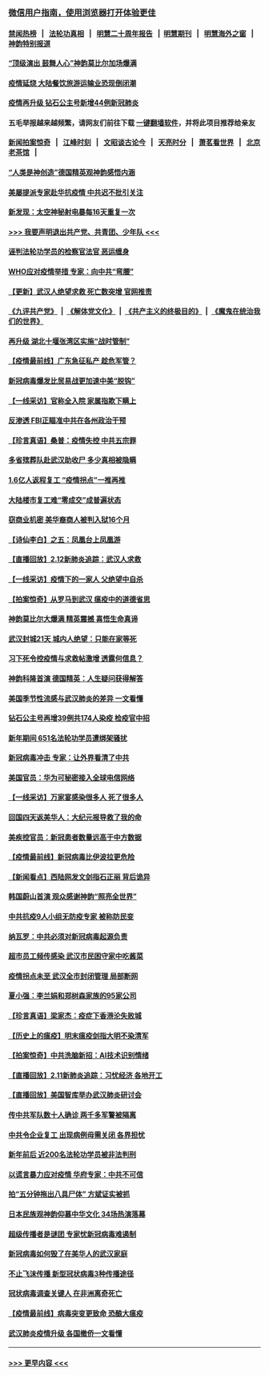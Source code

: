 ### [微信用户指南，使用浏览器打开体验更佳](https://github.com/gfw-breaker/banned-news1/blob/master/indexes/wechat-guide.md?t=0)
#### [禁闻热榜](热点新闻.md?t=0)  &nbsp;&nbsp;|&nbsp;&nbsp; [法轮功真相](https://github.com/gfw-breaker/truth/blob/master/README.md?t=0) &nbsp;&nbsp;|&nbsp;&nbsp; [明慧二十周年报告](https://github.com/gfw-breaker/mh-reports/blob/master/README.md?t=0) &nbsp;&nbsp;|&nbsp;&nbsp;[明慧期刊](https://github.com/gfw-breaker/mh-qikan) &nbsp;&nbsp;|&nbsp;&nbsp; [明慧海外之窗](https://github.com/gfw-breaker/mh-news/blob/master/README.md?t=0) &nbsp;&nbsp;|&nbsp;&nbsp; [神韵特别报道](https://github.com/gfw-breaker/mh-news/blob/master/shenyun.md?t=0)
#### [“顶级演出 鼓舞人心”神韵莫比尔加场爆满](../pages/nf4514/n11865855.md?t=02132033) 
#### [疫情延烧 大陆餐饮旅游运输业恐现倒闭潮](../pages/nf4514/n11865608.md?t=02132033) 
#### [疫情再升级 钻石公主号新增44例新冠肺炎](../pages/nf4514/n11865033.md?t=02132033) 
#### 五毛举报越来越频繁，请网友们前往下载 [一键翻墙软件](https://github.com/gfw-breaker/ssr-accounts)，并将此项目推荐给亲友
#### [新闻拍案惊奇](https://github.com/gfw-breaker/banned-news1/blob/master/pages/link4.md) &nbsp;&nbsp;|&nbsp;&nbsp; [江峰时刻](https://github.com/gfw-breaker/banned-news1/blob/master/pages/link4.md) &nbsp;&nbsp;|&nbsp;&nbsp; [文昭谈古论今](https://github.com/gfw-breaker/banned-news1/blob/master/pages/link4.md) &nbsp;&nbsp;|&nbsp;&nbsp; [天亮时分](https://github.com/gfw-breaker/banned-news1/blob/master/pages/link4.md) &nbsp;&nbsp;|&nbsp;&nbsp; [萧茗看世界](https://github.com/gfw-breaker/banned-news1/blob/master/pages/link4.md) &nbsp;&nbsp;|&nbsp;&nbsp; [北京老茶馆](https://github.com/gfw-breaker/banned-news1/blob/master/pages/link4.md) &nbsp;&nbsp;|&nbsp;&nbsp; 
#### [“人类是神创造”德国精英观神韵感悟内涵](../pages/nf4514/n11865185.md?t=02132033) 
#### [美屡提派专家赴华抗疫情 中共迟不批引关注](../pages/nf4514/n11864719.md?t=02132033) 
#### [新发现：太空神秘射电暴每16天重复一次](../pages/nf4514/n11864923.md?t=02132033) 
#### [>>> 我要声明退出共产党、共青团、少年队 <<<](https://github.com/begood0513/goodnews/blob/master/quit/letter.md) 
#### [诬判法轮功学员的检察官法官 恶运缠身](../pages/nf4514/n11864380.md?t=02132033) 
#### [WHO应对疫情举措 专家：向中共“弯腰”](../pages/nf4514/n11864727.md?t=02132033) 
#### [【更新】武汉人绝望求救 死亡数突增 官网推责](../pages/nf4514/n11801312.md?t=02132033) 
#### [《九评共产党》](https://github.com/begood0513/9ping.md/blob/master/README.md) &nbsp;|&nbsp; [《解体党文化》](../../../../jtdwh.md/blob/master/README.md)  &nbsp;|&nbsp; [《共产主义的终极目的》](../../../../gczydzjmd.md/blob/master/README.md) &nbsp;|&nbsp; [《魔鬼在统治我们的世界》](../../../../mgztzwmdsj.md/blob/master/README.md) 
#### [再升级 湖北十堰张湾区实施“战时管制”](../pages/nf4514/n11864771.md?t=02132033) 
#### [【疫情最前线】广东急征私产 趁危军管？](../pages/nf4514/n11864205.md?t=02132033) 
#### [新冠病毒爆发比贸易战更加速中美“脱钩”](../pages/nf4514/n11864470.md?t=02132033) 
#### [【一线采访】官称全入院 家属指欺下瞒上](../pages/nf4514/n11864466.md?t=02132033) 
#### [反渗透 FBI正瞄准中共在各州政治干预](../pages/nf4514/n11864300.md?t=02132033) 
#### [【珍言真语】桑普：疫情失控 中共五宗罪](../pages/nf4514/n11864157.md?t=02132033) 
#### [多省殡葬队赴武汉助收尸 多少真相被隐瞒](../pages/nf4514/n11864132.md?t=02132033) 
#### [1.6亿人返程复工 “疫情拐点”一推再推](../pages/nf4514/n11864186.md?t=02132033) 
#### [大陆楼市复工难“零成交”成普遍状态](../pages/nf4514/n11864106.md?t=02132033) 
#### [窃商业机密 美华裔商人被判入狱16个月](../pages/nf4514/n11863911.md?t=02132033) 
#### [【诗仙李白】之五：凤凰台上凤凰游](../pages/nf4514/n11825542.md?t=02132033) 
#### [【直播回放】2.12新肺炎追踪：武汉人求救](../pages/nf4514/n11863579.md?t=02132033) 
#### [【一线采访】疫情下的一家人 父绝望中自杀](../pages/nf4514/n11862799.md?t=02132033) 
#### [【拍案惊奇】从罗马到武汉 瘟疫中的道德省思](../pages/nf4514/n11862534.md?t=02132033) 
#### [神韵莫比尔大爆满 精英震撼 喜悟生命真谛](../pages/nf4514/n11863143.md?t=02132033) 
#### [武汉封城21天 城内人绝望：只能在家等死](../pages/nf4514/n11863041.md?t=02132033) 
#### [习下死令控疫情与求救帖激增 透露何信息？](../pages/nf4514/n11862416.md?t=02132033) 
#### [神韵科隆首演 德国精英：人生疑问获得解答](../pages/nf4514/n11862993.md?t=02132033) 
#### [美国季节性流感与武汉肺炎的差异 一文看懂](../pages/nf4514/n11862428.md?t=02132033) 
#### [钻石公主号再增39例共174人染疫 检疫官中招](../pages/nf4514/n11862422.md?t=02132033) 
#### [新年期间 651名法轮功学员遭绑架骚扰](../pages/nf4514/n11860941.md?t=02132033) 
#### [新冠病毒冲击 专家：让外界看清了中共](../pages/nf4514/n11862280.md?t=02132033) 
#### [美国官员：华为可秘密接入全球电信网络](../pages/nf4514/n11862122.md?t=02132033) 
#### [【一线采访】万家宴感染很多人 死了很多人](../pages/nf4514/n11862088.md?t=02132033) 
#### [回国四天返美华人：大纪元报导救了我的命](../pages/nf4514/n11862181.md?t=02132033) 
#### [美疾控官员：新冠患者数量远高于中方数据](../pages/nf4514/n11862256.md?t=02132033) 
#### [【疫情最前线】新冠病毒比伊波拉更危险](../pages/nf4514/n11862199.md?t=02132033) 
#### [【新闻看点】西陆网发文剑指石正丽 背后诡异](../pages/nf4514/n11861792.md?t=02132033) 
#### [韩国蔚山首演 观众感谢神韵“照亮全世界”](../pages/nf4514/n11862134.md?t=02132033) 
#### [中共抗疫9人小组无防疫专家 被称防民变](../pages/nf4514/n11861315.md?t=02132033) 
#### [纳瓦罗：中共必须对新冠病毒起源负责](../pages/nf4514/n11861810.md?t=02132033) 
#### [超市员工频传感染 武汉市民困守家中吃酱菜](../pages/nf4514/n11859619.md?t=02132033) 
#### [疫情拐点未至 武汉全市封闭管理 局部断网](../pages/nf4514/n11861690.md?t=02132033) 
#### [夏小强：李兰娟和郑树森家族的95家公司](../pages/nf4514/n11859600.md?t=02132033) 
#### [【珍言真语】梁家杰：疫症下香港沦失败城](../pages/nf4514/n11861588.md?t=02132033) 
#### [【历史上的瘟疫】明末瘟疫剑指大明不染清军](../pages/nf4514/n11859188.md?t=02132033) 
#### [【拍案惊奇】中共洗脑新招：AI技术识别情绪](../pages/nf4514/n11860089.md?t=02132033) 
#### [【直播回放】2.11新肺炎追踪：习忧经济 各地开工](../pages/nf4514/n11861169.md?t=02132033) 
#### [【直播回放】美国智库举办武汉肺炎研讨会](../pages/nf4514/n11859838.md?t=02132033) 
#### [传中共军队数十人确诊 两千多军警被隔离](../pages/nf4514/n11860992.md?t=02132033) 
#### [中共令企业复工 出现病例毋需关闭 各界担忧](../pages/nf4514/n11860563.md?t=02132033) 
#### [新年前后 近200名法轮功学员被非法判刑](../pages/nf4514/n11855720.md?t=02132033) 
#### [以谎言暴力应对疫情 华府专家：中共不可信](../pages/nf4514/n11859958.md?t=02132033) 
#### [拍“五分钟拖出八具尸体” 方斌证实被抓](../pages/nf4514/n11860090.md?t=02132033) 
#### [日本民族观神韵仰慕中华文化 34场热演落幕](../pages/nf4514/n11855394.md?t=02132033) 
#### [超级传播者是谜团 专家忧新冠病毒难遏制](../pages/nf4514/n11859686.md?t=02132033) 
#### [新冠病毒如何毁了在美华人的武汉家庭](../pages/nf4514/n11859524.md?t=02132033) 
#### [不止飞沫传播 新型冠状病毒3种传播途径](../pages/nf4514/n11859060.md?t=02132033) 
#### [冠状病毒调查关键人 在非洲离奇死亡](../pages/nf4514/n11859798.md?t=02132033) 
#### [【疫情最前线】病毒突变更致命 恐酿大瘟疫](../pages/nf4514/n11859604.md?t=02132033) 
#### [武汉肺炎疫情升级 各国撤侨一文看懂](../pages/nf4514/n11859313.md?t=02132033) 

----
#### [ >>> 更早内容 <<< ](../indexes/nf4514-earlier.md)
